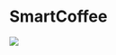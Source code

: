 # SmartCoffee
<diV>
  <img src="https://github.com/user-attachments/assets/8136bb39-9a1c-474d-b66c-ebd0a3290876">
</diV>
